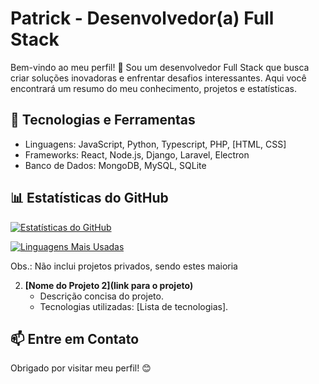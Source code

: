 # Patrick - Desenvolvedor(a) Full Stack

Bem-vindo ao meu perfil! 👋 Sou um desenvolvedor Full Stack que busca criar soluções inovadoras e enfrentar desafios interessantes. Aqui você encontrará um resumo do meu conhecimento, projetos e estatísticas.

## 🚀 Tecnologias e Ferramentas

- Linguagens: JavaScript, Python, Typescript, PHP, [HTML, CSS]
- Frameworks: React, Node.js, Django, Laravel, Electron
- Banco de Dados: MongoDB, MySQL, SQLite

## 📊 Estatísticas do GitHub

[![Estatísticas do GitHub](https://github-readme-stats.vercel.app/api?username=PatrickFS18&show_icons=true&count_private=true&hide=stars)](https://github.com/PatrickFS18)

[![Linguagens Mais Usadas](https://github-readme-stats.vercel.app/api/top-langs/?username=PatrickFS18&layout=compact)](https://github.com/PatrickFS18)

Obs.: Não inclui projetos privados, sendo estes maioria

<!--
## 🌱 Atualmente Aprendendo

Estou atualmente focado em aprimorar minhas habilidades e conhecimentos

## 🛠️ Projetos Destacados

1. **[Nome do Projeto 1](link para o projeto)**
   - Descrição concisa do projeto.
   - Tecnologias utilizadas: [Lista de tecnologias].
-->
2. **[Nome do Projeto 2](link para o projeto)**
   - Descrição concisa do projeto.
   - Tecnologias utilizadas: [Lista de tecnologias].

## 📫 Entre em Contato
<!--
- LinkedIn: [Seu Nome no LinkedIn](link do seu perfil)
-->
Obrigado por visitar meu perfil! 😊
